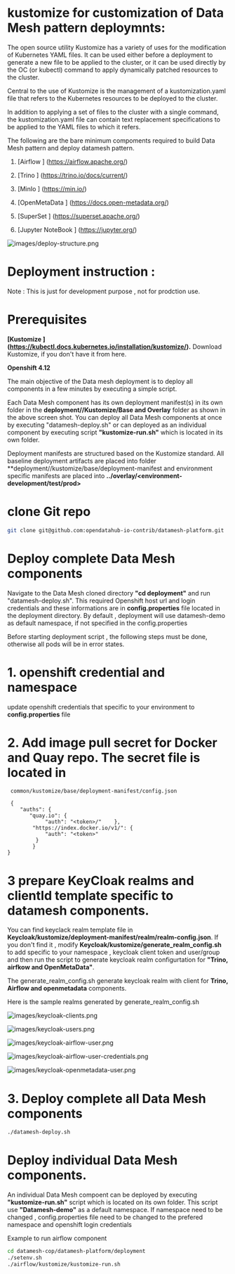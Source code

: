 # kustomize for customization of Data Mesh pattern deploymnts:

The open source utility Kustomize has a variety of uses for the modification of Kubernetes YAML files. It can be used either before a deployment to generate a new file to be applied to the cluster, or it can be used directly by the OC (or kubectl) command to apply dynamically patched resources to the cluster. 

Central to the use of Kustomize is the management of a kustomization.yaml file that refers to the Kubernetes resources to be deployed to the cluster. 

In addition to applying a set of files to the cluster with a single command, the kustomization.yaml file can contain text replacement specifications to be applied to the YAML files to which it refers.

The following are the bare minimum compoments required to build Data Mesh pattern and deploy datamesh pattern.

1. [Airflow ] (https://airflow.apache.org/)

2. [Trino ] (https://trino.io/docs/current/)

3. [MinIo ] (https://min.io/)

4. [OpenMetaData ] (https://docs.open-metadata.org/)

5. [SuperSet ] (https://superset.apache.org/)

6. [Jupyter NoteBook ] (https://jupyter.org/)


![images/deploy-structure.png](images/deploy-structure.png)

# Deployment instruction :

Note : This is just for development purpose ,  not for prodction use. 

# Prerequisites 

**[Kustomize ] (https://kubectl.docs.kubernetes.io/installation/kustomize/).** Download Kustomize, if you don't have it from here.

**Openshift 4.12**

The main objective of the Data mesh deployment is to deploy all components in a few minutes by executing a simple script.

Each Data Mesh component has its own deployment manifest(s) in its own folder in the **deployment/<component>/Kustomize/Base and Overlay** folder as shown in the above screen shot. You can deploy all Data Mesh components at once by executing "datamesh-deploy.sh" or can deployed as an individual component by executing script **"kustomize-run.sh"** which is located in its own folder. 

Deployment manifests are structured based on the Kustomize standard. All baseline deployment artifacts are placed into folder **deployment/<datamesh-componet>/kustomize/base/deployment-manifest and environment specific manifests are placed into **../overlay/<environment-development/test/prod>** 


# clone Git repo 

```bash
git clone git@github.com:opendatahub-io-contrib/datamesh-platform.git
```
# Deploy complete Data Mesh components 

Navigate to the Data Mesh cloned directory **"cd deployment"** and run "datamesh-deploy.sh". This required Openshift host url and login credentials and these informations are in **config.properties** file located in the deployment directory.  By default , deployment will use datamesh-demo as default namespace, if not specified in the config.properties

Before starting deployment script , the following steps must be done, otherwise all pods will be in error states.

# 1. **openshift credential and namespace**
   update openshift credentials that specific to your environment to **config.properties** file

# 2. Add image pull secret for Docker and Quay repo. The secret file is located in 
     common/kustomize/base/deployment-manifest/config.json

     {
        "auths": {
           "quay.io": {
                "auth": "<token>/"    },
            "https://index.docker.io/v1/": {
                "auth": "<token>"
             }
            }
    }
    
# 3 **prepare KeyCloak realms** and clientId template specific to datamesh components. 
   You can find keyclack realm template file in **Keycloak/kustomize/deployment-manifest/realm/realm-config.json**. If you don't find it , modify **Keycloak/kustomize/generate_realm_config.sh** to add specific to your namespace , keycloak client token and user/group and then run the script to generate keycloak realm configurtation for **"Trino, airfkow and OpenMetaData"**. 
   
   The generate_realm_config.sh generate keycloak realm with client for  **Trino, Airflow and openmetadata** components. 
   
   Here is the sample realms generated by generate_realm_config.sh

   ![images/keycloak-clients.png](images/keycloak-clients.png)

   ![images/keycloak-users.png](images/keycloak-users.png)

   ![images/keycloak-airflow-user.png](images/keycloak-airflow-user.png)
    
   ![images/keycloak-airflow-user-credentials.png](images/keycloak-airflow-user-credentials.png)

   ![images/keycloak-openmetadata-user.png](images/keycloak-openmetadata-user.png)

# 3. Deploy complete all Data Mesh components 

```bash
./datamesh-deploy.sh
```

# Deploy individual Data Mesh components. 
 
 An individual Data Mesh compoent can be deployed by executing **"kustomize-run.sh"** script which is located on its own folder. This script use **"Datamesh-demo"** as a default namespace. If namespace need to be changed , config.properties file need to be changed to the prefered namespace and openshift login credentials

 Example to run airflow component 

```bash
cd datamesh-cop/datamesh-platform/deployment
./setenv.sh
./airflow/kustomize/kustomize-run.sh
```


